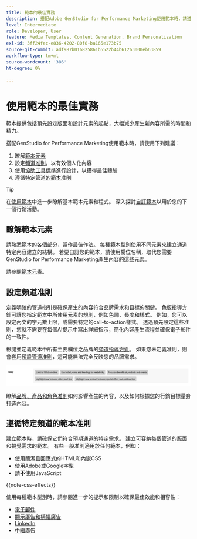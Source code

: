 ```yaml
---
title: 範本的最佳實務
description: 搭配Adobe GenStudio for Performance Marketing使用範本時，請遵循最佳實務作法。
level: Intermediate
role: Developer, User
feature: Media Templates, Content Generation, Brand Personalization
exl-id: 3ff24fec-e836-4202-80f8-ba165e173b75
source-git-commit: adf987b016825861b5522b44b61263000eb63859
workflow-type: tm+mt
source-wordcount: '386'
ht-degree: 0%

---
```


# 使用範本的最佳實務

範本提供包括預先設定版面和設計元素的起點，大幅減少產生新內容所需的時間和精力。

搭配GenStudio for Performance Marketing使用範本時，請使用下列建議：

1. 瞭解[範本元素](#know-about-template-elements)
1. 設定[頻道准則](#configure-channel-guidelines)，以有效個人化內容
1. 使用[協助工具標準](accessibility-for-templates.md)進行設計，以獲得最佳體驗
1. 遵循[特定管道的範本准則](#follow-channel-specific-template-guidelines)

>[!TIP]
>
>在[使用範本](use-templates.md)中進一步瞭解基本範本元素和程式。 深入探討[自訂範本](customize-template.md)以用於您的下一個行銷活動。

## 瞭解範本元素

請熟悉範本的各個部分，當作最佳作法。 每種範本型別使用不同元素來建立通道特定內容建立的結構。 若要自訂您的範本，請使用欄位名稱，取代您需要GenStudio for Performance Marketing產生內容的這些元素。

請參閱[範本元素](use-templates.md#template-elements)。

## 設定頻道准則

定義明確的管道指引是確保產生的內容符合品牌需求和目標的關鍵。 色版指導方針可讓您指定範本中所使用元素的規則，例如色調、長度和樣式。 例如，您可以設定內文的字元數上限，或需要特定的call-to-action樣式。 透過預先設定這些准則，您就不需要在每個AI提示中寫出詳細指示，簡化內容產生流程並確保電子郵件的一致性。

檢閱並定義範本中所有主要欄位之品牌的[頻道指導方針](/help/user-guide/guidelines/brands.md#channel-guidelines)。 如果您未定義准則，則會套用[預設管道准則](/help/user-guide/guidelines/brands.md#default-channel-guidelines)，這可能無法完全反映您的品牌需求。

![主體規格](/help/assets/channel-email-body.png)

瞭解[品牌、產品和角色准則](/help/user-guide/guidelines/overview.md)如何影響產生的內容，以及如何根據您的行銷目標量身打造內容。

## 遵循特定頻道的範本准則

建立範本時，請確保它們符合預期通道的特定需求。 建立可容納每個管道的版面和視覺需求的範本。 有些一般准則適用於任何範本，例如：

- 使用簡潔且回應式的HTML和內嵌CSS
- 使用Adobe或Google字型
- 請&#x200B;**不**&#x200B;使用JavaScript

{{note-css-effects}}

使用每種範本型別時，請參閱進一步的提示和限制以確保最佳效能和相容性：

- [電子郵件](/help/user-guide/templates/email-template.md)
- [顯示廣告和橫幅廣告](/help/user-guide/templates/display-template.md)
- [LinkedIn](/help/user-guide/templates/linkedin-template.md)
- [中繼廣告](/help/user-guide/templates/meta-template.md)
